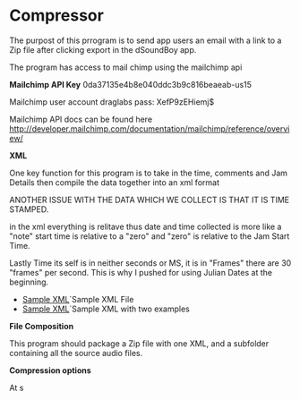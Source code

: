 # Compressor

The purpost of this prrogram is to send app users an email with a link to a 
Zip file after clicking export in the dSoundBoy app. 

The program has access to mail chimp using the mailchimp api


**Mailchimp API Key**
0da37135e4b8e040ddc3b9c816beaeab-us15

Mailchimp user account
draglabs
pass:  XefP9zEHiemj$

Mailchimp API docs can be found here
http://developer.mailchimp.com/documentation/mailchimp/reference/overview/

**XML**  

One key function for this program is to take in the time, comments and Jam Details then
compile the data together into an xml format

ANOTHER ISSUE WITH THE DATA WHICH WE COLLECT IS THAT IT IS TIME STAMPED. 

in the xml everything is relitave thus date and time collected is more like a "note"
start time is relative to a "zero" and "zero" is relative to the Jam Start Time. 

Lastly Time its self is in neither seconds or MS, it is in "Frames" there are 30 "frames" per second. 
This is why I pushed for using Julian Dates at the beginning. 

* [Sample XML](SampleXML.xml)`Sample XML File
* [Sample XML](SampleTwoTrackXML.xml)`Sample XML with two examples

**File Composition**

This program should package a Zip file with one XML, and a subfolder containing all the source audio files. 

**Compression options**

At s